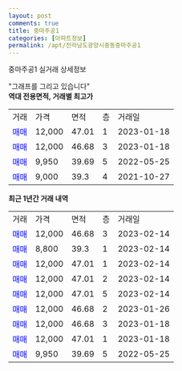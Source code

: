 ```yaml
---
layout: post
comments: true
title: 중마주공1
categories: [아파트정보]
permalink: /apt/전라남도광양시중동중마주공1
---
```


중마주공1 실거래 상세정보

<script type="text/javascript">
  google.charts.load('current', {'packages':['line', 'corechart']});
  google.charts.setOnLoadCallback(drawChart);

  function drawChart() {
    var data = new google.visualization.DataTable();
    data.addColumn('date', '거래일');
    data.addColumn('number', "매매");
    data.addColumn('number', "전세");
    data.addColumn('number', "전매");

    data.addRows([[new Date(Date.parse("2023-02-14")), 12000, null, null], [new Date(Date.parse("2023-02-14")), 8800, null, null], [new Date(Date.parse("2023-02-14")), 12000, null, null], [new Date(Date.parse("2023-02-14")), 12000, null, null], [new Date(Date.parse("2023-02-14")), 12000, null, null], [new Date(Date.parse("2023-01-26")), 12000, null, null], [new Date(Date.parse("2023-01-18")), 12000, null, null], [new Date(Date.parse("2023-01-18")), 12000, null, null], [new Date(Date.parse("2022-05-25")), 9950, null, null]]);

    var options = {
      hAxis: {
        format: 'yyyy/MM/dd'
      },    
      lineWidth: 0,
      pointsVisible: true,    
      title: '최근 1년간 유형별 실거래가 분포',
      legend: { position: 'bottom' }
    };

    var formatter = new google.visualization.NumberFormat({pattern:'###,###'} );
    formatter.format(data, 1);
    formatter.format(data, 2);
    
    setTimeout(function() {
        var chart = new google.visualization.LineChart(document.getElementById('columnchart_material'));
        chart.draw(data, (options));
        document.getElementById('loading').style.display = 'none';
    }, 200);
  }
</script>


<div id="loading" style="z-index:20; display: block; margin-left: 0px">"그래프를 그리고 있습니다"</div>
<div id="columnchart_material" style="width: 95%; margin-left: 0px; display: block"></div>
<!-- contents start -->
<b>역대 전용면적, 거래별 최고가</b>
<table class="sortable">
    <tr>
      <td>거래</td>
      <td>가격</td>
      <td>면적</td>
      <td>층</td>
      <td>거래일</td>
    </tr>
        <tr>
          <td><a style="color: blue">매매</a></td>
          <td>12,000</td>
          <td>47.01</td>
          <td>1</td>
          <td>2023-01-18</td>
        </tr>            <tr>
          <td><a style="color: blue">매매</a></td>
          <td>12,000</td>
          <td>46.68</td>
          <td>3</td>
          <td>2023-01-18</td>
        </tr>            <tr>
          <td><a style="color: blue">매매</a></td>
          <td>9,950</td>
          <td>39.69</td>
          <td>5</td>
          <td>2022-05-25</td>
        </tr>            <tr>
          <td><a style="color: blue">매매</a></td>
          <td>9,000</td>
          <td>39.3</td>
          <td>4</td>
          <td>2021-10-27</td>
        </tr>        
    
    
</table>

<b>최근 1년간 거래 내역</b>

<table class="sortable">
    <tr>
      <td>거래</td>
      <td>가격</td>
      <td>면적</td>
      <td>층</td>
      <td>거래일</td>
    </tr>
    <tr>
      <td><a style="color: blue">매매</a></td>
      <td>12,000</td>
      <td>46.68</td>
      <td>3</td>
      <td>2023-02-14</td>
    </tr>          <tr>
      <td><a style="color: blue">매매</a></td>
      <td>8,800</td>
      <td>39.3</td>
      <td>1</td>
      <td>2023-02-14</td>
    </tr>          <tr>
      <td><a style="color: blue">매매</a></td>
      <td>12,000</td>
      <td>47.01</td>
      <td>1</td>
      <td>2023-02-14</td>
    </tr>          <tr>
      <td><a style="color: blue">매매</a></td>
      <td>12,000</td>
      <td>47.01</td>
      <td>2</td>
      <td>2023-02-14</td>
    </tr>          <tr>
      <td><a style="color: blue">매매</a></td>
      <td>12,000</td>
      <td>47.01</td>
      <td>5</td>
      <td>2023-02-14</td>
    </tr>          <tr>
      <td><a style="color: blue">매매</a></td>
      <td>12,000</td>
      <td>46.68</td>
      <td>2</td>
      <td>2023-01-26</td>
    </tr>          <tr>
      <td><a style="color: blue">매매</a></td>
      <td>12,000</td>
      <td>46.68</td>
      <td>3</td>
      <td>2023-01-18</td>
    </tr>          <tr>
      <td><a style="color: blue">매매</a></td>
      <td>12,000</td>
      <td>47.01</td>
      <td>1</td>
      <td>2023-01-18</td>
    </tr>          <tr>
      <td><a style="color: blue">매매</a></td>
      <td>9,950</td>
      <td>39.69</td>
      <td>5</td>
      <td>2022-05-25</td>
    </tr>      </table>
<!-- contents end -->    

